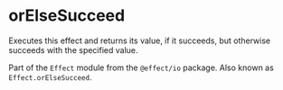 # orElseSucceed

Executes this effect and returns its value, if it succeeds, but
otherwise succeeds with the specified value.

Part of the `Effect` module from the `@effect/io` package. Also known as `Effect.orElseSucceed`.
